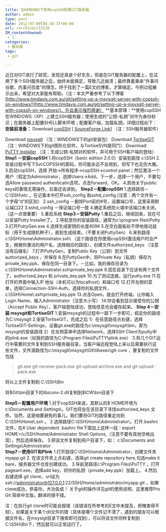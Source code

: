 ```yaml
---
title: 在WINDOWS下使用copSSH配置GIT服务器
author: admin
type: post
date: 2012-07-09T04:38:37+00:00
url: /archives/13128
IM_contentdowned:
 - 1
categories:
 - 服务器
tags:
 - git

---
```

近日对GIT进行了研究，发现还真是个好东东，但是在GIT服务器的配置上，在试用了多个SSH服务器之后，始终未能搞定，导致几近崩溃；最终靠着秉承“外事问谷歌，内事问百度”的理念，终于找到了一篇E文的博客，才算搞定。今把过程展示出来，希望对大家能有帮助。（注：本文严重参考了以下博客 [http://www.timdavis.com.au/git/setting-up-a-msysgit-server-with-copssh-on-windows/](http://www.timdavis.com.au/git/setting-up-a-msysgit-server-with-copssh-on-windows/)，在此表示强烈感谢）
**基本原理：**使用copSSH在WINDOWS（XP）上建立SSH服务器；使用生成的“公钥-私钥”对作为身份标识；在服务器上配置SHELL脚本环境；配置客户端，加载私钥。详细过程如下：
**安装前准备：**
Download [copSSH](http://www.itefix.no/copssh/) [ [SourceForge Link](http://sourceforge.net/projects/sereds/files/Copssh/)] （注：SSH服务器软件）


Download [msysgit](http://code.google.com/p/msysgit/) （注：WINDOWS下的git安装包）
Download [TortiseGIT](http://code.google.com/p/tortoisegit/) （注：WINDOWS下的git图形化软件，与TortiseSVN是同门）
Download [PuTTY Installer](http://www.chiark.greenend.org.uk/~sgtatham/putty/download.html) （注：生成公钥-私钥对的软件，并可用于SSH客户端的登陆）
**Step1 －安装copSSH**
1.将copSSH（basic edition 2.0.0）安装到路径 c:\SSH
2.安装过程中写下SvcCOPSSH的密码，你可能永远不会用到，但写下也无伤大雅。
3.启动copSSH，选择 开始->所有程序->copSSH->control panel；然后激活一个用户（假定为Administrator，选择Users->Add，下一步，选择一个用户，不要勾选Allow password authenticatin选项，点击forward，OK。
4.其他关于public keys的事情无需操作，后面还会讲到。
**Step2－配置copSSH**
1.选择路径－C:\SSH\etc ，在记事本中打开ssh\_config 和sshd\_config.(注意：两个文件有一个字母“d”的区别）
2.ssh_config －删除Port前的#号，设置端口号，这里采用默认端口22
3.sshd_config －保证端口号一致
4.确定系统防火墙中该端口未关闭。（这一点很重要）
5.重启系统
**Step3－安装Putty**
1.重启之后，继续回来，现在可以安装Putty Installer了。
2.导航至你的安装路径，通常为c:\program files\Putty
3.打开PuttyGen.exe
4.选择生成密钥的长度4096
5.在空白面板处不停地晃动鼠标（用于生成随机种子），直到生成结束。（不要关闭PuttyGen）
6.来到路径c:\SSH\Home\Administrator\.ssh\ （这个路径在你使用copSSH激活用户时会产生，根据你激活的用户名，选择相应的路径），创建文件authorized_keys （注意没有后缀名）
7.打开PuttyGen，复制Public Key（公钥）到文件authorized_keys ，并保存
8.在PuttyGen中，将Private Key（私钥）保存为private\_key.ppk，保存在同一目录下。－比如，我的保存目录为c:\SSH\Home\Administrator\.ssh\private\_key.ppk
9.现在目录下应该有两个文件了，authorized\_keys 和 private\_key.ppk
10.为了测试连接，运行putty.exe
11.在打开的界面中输入IP 地址（本机可以为localhost）和端口号
12.打开左侧的菜单，选择Connection-SSH-Auth，选择你的私钥文件，c:\SSH\Home\\.ssh\private_key.ppk
13.点击Open，就会打开终端，让你输入Login Name，输入Administrator（注意大小写）
14.你会看到显示接受你的公钥（Accept Public Key），客户端登陆成功，登陆信息也会缓存起来。
**Step 4－安装 msysgit和TortiseGIT**
1.安装msysgit的过程中一路下一步即可，假定你的路径为C:\msysgit
2.安装TortiseGIT，完成之后
1）在任意路径点右键，选择TortiseGIT-Settings，设置git.exe的路径为c:\msysgit\msysgit\bin，即为msysgit的安装路径
2）在左侧菜单中选择Network，选择SSH Client为putty中的plink.exe（如我的路径为C:\Program Files\PuTTY\plink.exe）
3.将几个GIT运行中需要的文件复制到SSH服务器目录，当客户端远程登陆上来以后需要执行这些文件，文件源路径为c:\msysgit\msysgit\Git\libexec\git-core ，要复制的文件包括

> git.exe
> git-receive-pack.exe
> git-upload-archive.exe
> and git-upload-pack.exe

将以上文件复制到 C:\SSH\Bin

将$Git\bin目录下的libiconv-2.dll复制到$ICW\bin目录下

**Step5－配置用户环境**
1.对于copSSH来说，其默认的$ HOME环境为c:\Documents and Settings\，GIT也将会在该目录下寻找authorized_keys 文件。当然，这是咱要避免的事儿，我们要将GIT的路径重定向到C:\SSH\Home\\.ssh 。
2.选择路径C:\SSH\Home\Administrator\，打开.bashrc文件，在# User dependent .bashrc file下面加上这样一段：export HOME=/c/SSH/home/Administrator Shell Options,（注意不要有其他空格出现），然后选择保存。
3.把该文件复制到用户目录下，如： c:\Documents and Settings\Administrator\
**Step7－使用GIT和Plink**
1.打开路径C:\SSH\home\Administrator，创建文件夹myapp.git
2. 在该文件夹上点右键，选择git create repository here,勾选make it bare，服务器文件仓库创建成功。
3.导航至路径c:\Program Files\PuTTY ，打开pageant.exe，选择add key，将你的私钥（private_key.ppk）加载上。
4.然后右键选择 git clone，url设为ssh://administrator@127.0.0.1:22/SSH/Home/administrator/myapp.git ，如果clone成功，恭喜你，大功告成！
关于git的操作详见git的使用说明，这里推荐Pro Git 简体中文版，翻译的很不错。

注：在执行git clone时可能会报错（该错误在所参考的E文中未提及，把俺害得不轻），如果是关于某个dll文件的错（具体是哪个文件记不清了，遇到的朋友可以根据文件名，在msysigt目录下搜索即可找到），可以将该文件同样复制到C:\SSH\Bin下，然后就可以正常运行了。